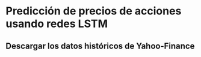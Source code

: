 # Predicción de precios de acciones usando redes LSTM

## Descargar los datos históricos de Yahoo-Finance 
